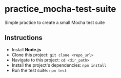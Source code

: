 # practice_mocha-test-suite

Simple practice to create a small Mocha test suite

## Instructions

* Install __Node.js__
* Clone this project: `git clone <repo_url>`
* Navigate to this project: `cd <dir_path>`
* Install the project's dependencies: `npm install`
* Run the test suite: `npm test`
